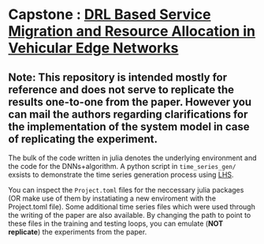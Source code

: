 # Capstone : [DRL Based Service Migration and Resource Allocation in Vehicular Edge Networks](https://ieeexplore.ieee.org/document/10574641)
## Note: This repository is intended mostly for reference and does not serve to replicate the results one-to-one from the paper. However you can mail the authors regarding clarifications for the implementation of the system model in case of replicating the experiment.

The bulk of the code written in julia denotes the underlying environment and the code for the DNNs+algorithm. A python script in `time_series_gen/` exsists to demonstrate the time series generation process using [LHS](https://en.wikipedia.org/wiki/Latin_hypercube_sampling). 

You can inspect the `Project.toml` files for the neccessary julia packages (OR make use of them by instatiating a new enviroment with the Project.toml file).
Some additional time series files which were used through the writing of the paper are also available. By changing the path to point to these files in the training and testing loops, you can emulate (**NOT replicate**) the experiments from the paper.

